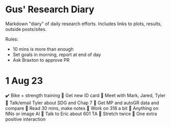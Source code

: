 # Gus' Research Diary
Markdown "diary" of daily research efforts. Includes links to plots, results, outside posts/sites. 

Rules: 
* 10 mins is more than enough 
* Set goals in morning, report at end of day
* Ask Braxton to approve PR

# 1 Aug 23
✔️ Bike + strength training
🔲 Get new ID card
🔲 Meet with Mark, Jared, Tyler
🔲 Talk/email Tyler about SDG and Chap 7
🔲 Get MP and autoGR data and compare
🔲 Read 30 mins, make notes
🔲 Work on 318 a bit
🔲 Anything on NNs or image AI
🔲 Talk to Eric about 601 TA
🔲 Stretch twice
🔲 One extra positive interaction
